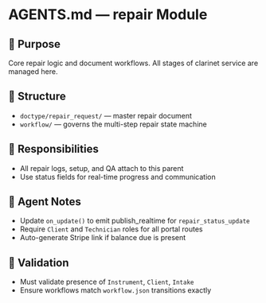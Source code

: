 # AGENTS.md — repair Module

## 🔧 Purpose
Core repair logic and document workflows. All stages of clarinet service are managed here.

## 📁 Structure
- `doctype/repair_request/` — master repair document
- `workflow/` — governs the multi-step repair state machine

## 🔄 Responsibilities
- All repair logs, setup, and QA attach to this parent
- Use status fields for real-time progress and communication

## 🧠 Agent Notes
- Update `on_update()` to emit publish_realtime for `repair_status_update`
- Require `Client` and `Technician` roles for all portal routes
- Auto-generate Stripe link if balance due is present

## 🧪 Validation
- Must validate presence of `Instrument`, `Client`, `Intake`
- Ensure workflows match `workflow.json` transitions exactly